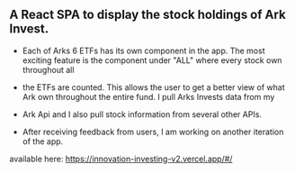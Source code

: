 ## A React SPA to display the stock holdings of Ark Invest.

* Each of Arks 6 ETFs has its own component in the app. The most exciting feature is the component under "ALL" where every stock own throughout all 
* the ETFs are counted. This allows the user to get a better view of what Ark own throughout the entire fund. I pull Arks Invests data from my
* Ark Api and I also pull stock information from several other APIs. 

* After receiving feedback from users, I am working on another iteration of the app.

available here: https://innovation-investing-v2.vercel.app/#/

